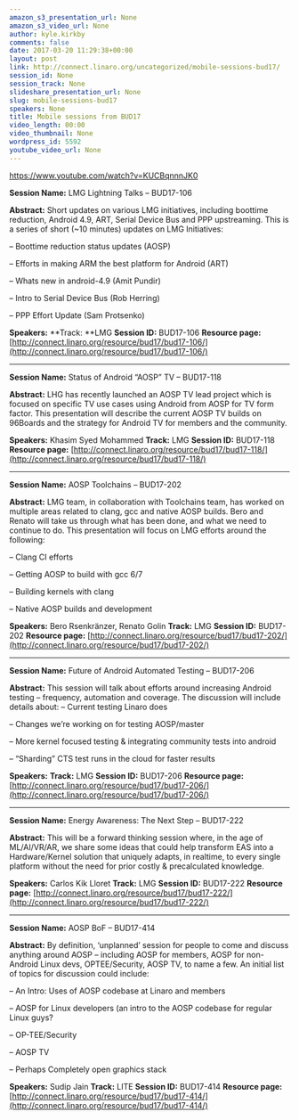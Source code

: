 ```yaml
---
amazon_s3_presentation_url: None
amazon_s3_video_url: None
author: kyle.kirkby
comments: false
date: 2017-03-20 11:29:38+00:00
layout: post
link: http://connect.linaro.org/uncategorized/mobile-sessions-bud17/
session_id: None
session_track: None
slideshare_presentation_url: None
slug: mobile-sessions-bud17
speakers: None
title: Mobile sessions from BUD17
video_length: 00:00
video_thumbnail: None
wordpress_id: 5592
youtube_video_url: None
---
```


https://www.youtube.com/watch?v=KUCBqnnnJK0

**Session Name:**
LMG Lightning Talks – BUD17-106

**Abstract:**
Short updates on various LMG initiatives, including boottime reduction, Android 4.9, ART, Serial Device Bus and PPP upstreaming. This is a series of short (~10 minutes) updates on LMG Initiatives:

– Boottime reduction status updates (AOSP)

– Efforts in making ARM the best platform for Android (ART)

– Whats new in android-4.9 (Amit Pundir)

– Intro to Serial Device Bus (Rob Herring)

– PPP Effort Update (Sam Protsenko)

**Speakers:**
**Track: **LMG
**Session ID:** BUD17-106
**Resource page:** [http://connect.linaro.org/resource/bud17/bud17-106/](http://connect.linaro.org/resource/bud17/bud17-106/)



* * *









**Session Name:** Status of Android “AOSP” TV – BUD17-118

**Abstract:**
LHG has recently launched an AOSP TV lead project which is focused on specific TV use cases using Android from AOSP for TV form factor. This presentation will describe the current AOSP TV builds on 96Boards and the strategy for Android TV for members and the community.

**Speakers:** Khasim Syed Mohammed
**Track:** LMG
**Session ID:** BUD17-118
**Resource page:** [http://connect.linaro.org/resource/bud17/bud17-118/](http://connect.linaro.org/resource/bud17/bud17-118/)



* * *



**Session Name:** AOSP Toolchains – BUD17-202

**Abstract:**
LMG team, in collaboration with Toolchains team, has worked on multiple areas related to clang, gcc and native AOSP builds. Bero and Renato will take us through what has been done, and what we need to continue to do. This presentation will focus on LMG efforts around the following:

– Clang CI efforts

– Getting AOSP to build with gcc 6/7

– Building kernels with clang

– Native AOSP builds and development

**Speakers:** Bero Rsenkränzer, Renato Golin
**Track:** LMG
**Session ID:** BUD17-202
**Resource page:** [http://connect.linaro.org/resource/bud17/bud17-202/](http://connect.linaro.org/resource/bud17/bud17-202/)



* * *



**Session Name:** Future of Android Automated Testing – BUD17-206

**Abstract:**
This session will talk about efforts around increasing Android testing – frequency, automation and coverage. The discussion will include details about:
– Current testing Linaro does

– Changes we’re working on for testing AOSP/master

– More kernel focused testing & integrating community tests into android

– “Sharding” CTS test runs in the cloud for faster results

**Speakers:**
**Track:** LMG
**Session ID:** BUD17-206
**Resource page:** [http://connect.linaro.org/resource/bud17/bud17-206/](http://connect.linaro.org/resource/bud17/bud17-206/)



* * *



**Session Name:** Energy Awareness: The Next Step – BUD17-222

**Abstract:**
This will be a forward thinking session where, in the age of ML/AI/VR/AR, we share some ideas that could help transform EAS into a Hardware/Kernel solution that uniquely adapts, in realtime, to every single platform without the need for prior costly & precalculated knowledge.

**Speakers:** Carlos Kik Lloret
**Track:** LMG
**Session ID:** BUD17-222
**Resource page:** [http://connect.linaro.org/resource/bud17/bud17-222/](http://connect.linaro.org/resource/bud17/bud17-222/)



* * *



**Session Name:** AOSP BoF – BUD17-414

**Abstract:**
By definition, ‘unplanned’ session for people to come and discuss anything around AOSP – including AOSP for members, AOSP for non-Android Linux devs, OPTEE/Security, AOSP TV, to name a few. An initial list of topics for discussion could include:

– An Intro: Uses of AOSP codebase at Linaro and members

– AOSP for Linux developers (an intro to the AOSP codebase for regular Linux guys?

– OP-TEE/Security

– AOSP TV

– Perhaps Completely open graphics stack

**Speakers:** Sudip Jain
**Track:** LITE
**Session ID:** BUD17-414
**Resource page:** [http://connect.linaro.org/resource/bud17/bud17-414/](http://connect.linaro.org/resource/bud17/bud17-414/)
